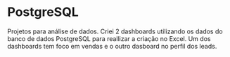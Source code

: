 # PostgreSQL
Projetos para análise de dados.
Criei 2 dashboards utilizando os dados do banco de dados PostgreSQL para reallizar a criação no Excel. Um dos dashboards tem foco em vendas e o outro dasboard no perfil dos leads.

